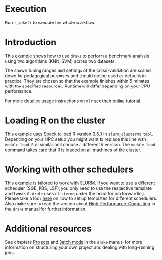 # Execution

Run `r_make()` to execute the whole workflow.

# Introduction

This example shows how to use `drake` to perform a benchmark analysis using two algorithms (KNN, SVM) across two datasets.

The shown tuning ranges and settings of the cross-validation are scaled down for pedagogical purposes and should not be used as defaults in practice. 
They are chosen so that the example finishes within 5 minutes with the specified resources.
Runtime will differ depending on your CPU performance.

For more detailed usage instructions on `mlr` see [their online tutorial](https://mlr.mlr-org.com/).

# Loading R on the cluster

This example uses [Spack](spack.io) to load R version 3.5.3 in `slurm_clustermq.tmpl`.  
Depending on your HPC setup you might want to replace this line with `module load R` or similar and choose a different R version.
The `module load` command takes care that R is loaded on all machines of the cluster.

# Working with other schedulers

This example is tailored to work with SLURM.
If you want to use a different scheduler (SGE, PBS, LSF), you only need to use the respective template and tweak it.
`drake` uses `clustermq` under the hood for job forwarding.
Please take a look [here](https://github.com/mschubert/clustermq/wiki/Configuration#setting-up-the-scheduler) on how to set up templates for different schedulers.
Also make sure to read the section about [High-Performance-Computing](https://books.ropensci.org/drake/hpc.html) in the `drake` manual for further information.

# Additional resources

See chapters [Projects](https://books.ropensci.org/drake/projects.html) and [Batch mode](https://books.ropensci.org/drake/hpc.html#batch-mode-for-long-workflows) in the `drake` manual for more information on structuring your own project and dealing with long-running jobs.